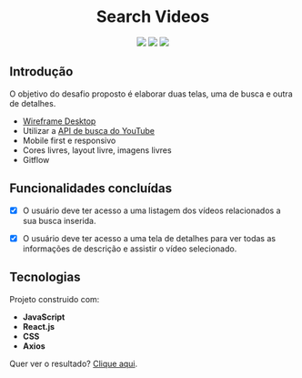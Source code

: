 <h1 align="center">Search Videos</h1>

<div align="center"><img src="https://img.shields.io/badge/-React.js-blue">  <img src="https://img.shields.io/badge/-Axios-red">  <img src="https://img.shields.io/badge/-CSS-blue"> </div>

## Introdução

O objetivo do desafio proposto é elaborar duas telas, uma de busca e outra de detalhes.

- [Wireframe Desktop](https://projects.invisionapp.com/share/TKNIYA2FH3M#/screens/384336637)
- Utilizar a [API de busca do YouTube](https://developers.google.com/youtube/v3/docs/search/list)
- Mobile first e responsivo
- Cores livres, layout livre, imagens livres
- Gitflow

## Funcionalidades concluídas

- [x] O usuário deve ter acesso a uma listagem dos vídeos relacionados a sua busca inserida.

- [x] O usuário deve ter acesso a uma tela de detalhes para ver todas as informações de descrição e assistir o vídeo selecionado.

## Tecnologias

Projeto construido com:

- **JavaScript**
- **React.js**
- **CSS**
- **Axios**

</div>

<p>Quer ver o resultado? <a href="https://api-search-videos.surge.sh" target="_blank">Clique aqui</a>.
